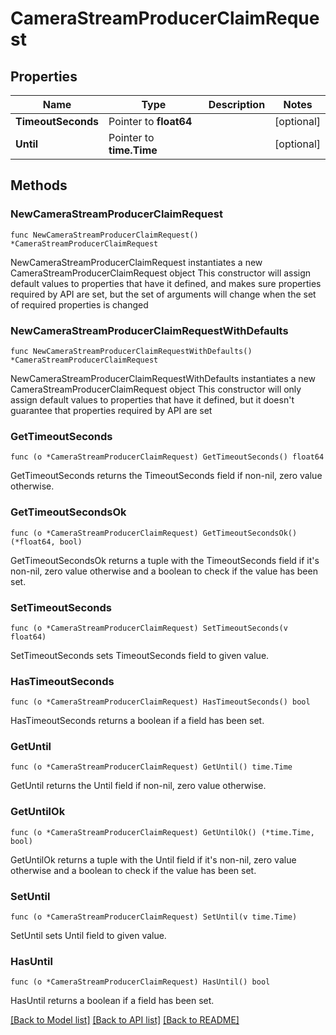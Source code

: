 # CameraStreamProducerClaimRequest

## Properties

Name | Type | Description | Notes
------------ | ------------- | ------------- | -------------
**TimeoutSeconds** | Pointer to **float64** |  | [optional] 
**Until** | Pointer to **time.Time** |  | [optional] 

## Methods

### NewCameraStreamProducerClaimRequest

`func NewCameraStreamProducerClaimRequest() *CameraStreamProducerClaimRequest`

NewCameraStreamProducerClaimRequest instantiates a new CameraStreamProducerClaimRequest object
This constructor will assign default values to properties that have it defined,
and makes sure properties required by API are set, but the set of arguments
will change when the set of required properties is changed

### NewCameraStreamProducerClaimRequestWithDefaults

`func NewCameraStreamProducerClaimRequestWithDefaults() *CameraStreamProducerClaimRequest`

NewCameraStreamProducerClaimRequestWithDefaults instantiates a new CameraStreamProducerClaimRequest object
This constructor will only assign default values to properties that have it defined,
but it doesn't guarantee that properties required by API are set

### GetTimeoutSeconds

`func (o *CameraStreamProducerClaimRequest) GetTimeoutSeconds() float64`

GetTimeoutSeconds returns the TimeoutSeconds field if non-nil, zero value otherwise.

### GetTimeoutSecondsOk

`func (o *CameraStreamProducerClaimRequest) GetTimeoutSecondsOk() (*float64, bool)`

GetTimeoutSecondsOk returns a tuple with the TimeoutSeconds field if it's non-nil, zero value otherwise
and a boolean to check if the value has been set.

### SetTimeoutSeconds

`func (o *CameraStreamProducerClaimRequest) SetTimeoutSeconds(v float64)`

SetTimeoutSeconds sets TimeoutSeconds field to given value.

### HasTimeoutSeconds

`func (o *CameraStreamProducerClaimRequest) HasTimeoutSeconds() bool`

HasTimeoutSeconds returns a boolean if a field has been set.

### GetUntil

`func (o *CameraStreamProducerClaimRequest) GetUntil() time.Time`

GetUntil returns the Until field if non-nil, zero value otherwise.

### GetUntilOk

`func (o *CameraStreamProducerClaimRequest) GetUntilOk() (*time.Time, bool)`

GetUntilOk returns a tuple with the Until field if it's non-nil, zero value otherwise
and a boolean to check if the value has been set.

### SetUntil

`func (o *CameraStreamProducerClaimRequest) SetUntil(v time.Time)`

SetUntil sets Until field to given value.

### HasUntil

`func (o *CameraStreamProducerClaimRequest) HasUntil() bool`

HasUntil returns a boolean if a field has been set.


[[Back to Model list]](../README.md#documentation-for-models) [[Back to API list]](../README.md#documentation-for-api-endpoints) [[Back to README]](../README.md)


